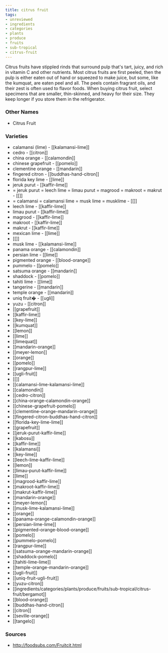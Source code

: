 ```yaml
---
title: citrus fruit
tags:
- unreviewed
- ingredients
- categories
- plants
- produce
- fruits
- sub-tropical
- citrus-fruit
---
```

Citrus fruits have stippled rinds that surround pulp that's tart, juicy, and rich in vitamin C and other nutrients. Most citrus fruits are first peeled, then the pulp is either eaten out of hand or squeezed to make juice, but some, like the kumquat, are eaten peel and all. The peels contain fragrant oils, and their zest is often used to flavor foods. When buying citrus fruit, select specimens that are smaller, thin-skinned, and heavy for their size. They keep longer if you store them in the refrigerator.

### Other Names

* Citrus Fruit

### Varieties

* calamansi (lime) - [[kalamansi-lime]]
* cedro - [[citron]]
* china orange - [[calamondin]]
* chinese grapefruit - [[pomelo]]
* clementine orange - [[mandarin]]
* fingered citron - [[buddhas-hand-citron]]
* florida key lime - [[lime]]
* jeruk purut - [[kaffir-lime]]
* = jeruk purut = leech lime = limau purut = magrood = makroot = makrut - [[]]
* = calamansi = calamansi lime = musk lime = musklime - [[]]
* leech lime - [[kaffir-lime]]
* limau purut - [[kaffir-lime]]
* magrood - [[kaffir-lime]]
* makroot - [[kaffir-lime]]
* makrut - [[kaffir-lime]]
* mexican lime - [[lime]]
* [[]]
* musk lime - [[kalamansi-lime]]
* panama orange - [[calamondin]]
* persian lime - [[lime]]
* pigmented orange - [[blood-orange]]
* pummelo - [[pomelo]]
* satsuma orange - [[mandarin]]
* shaddock - [[pomelo]]
* tahiti lime - [[lime]]
* tangerine - [[mandarin]]
* temple orange - [[mandarin]]
* uniq fruit� - [[ugli]]
* yuzu - [[citron]]
* [[grapefruit]]
* [[kaffir-lime]]
* [[key-lime]]
* [[kumquat]]
* [[lemon]]
* [[lime]]
* [[limequat]]
* [[mandarin-orange]]
* [[meyer-lemon]]
* [[orange]]
* [[pomelo]]
* [[rangpur-lime]]
* [[ugli-fruit]]
* [[]]
* [[calamansi-lime-kalamansi-lime]]
* [[calamondin]]
* [[cedro-citron]]
* [[china-orange-calamondin-orange]]
* [[chinese-grapefruit-pomelo]]
* [[clementine-orange-mandarin-orange]]
* [[fingered-citron-buddhas-hand-citron]]
* [[florida-key-lime-lime]]
* [[grapefruit]]
* [[jeruk-purut-kaffir-lime]]
* [[kabosu]]
* [[kaffir-lime]]
* [[kalamansi]]
* [[key-lime]]
* [[leech-lime-kaffir-lime]]
* [[lemon]]
* [[limau-purut-kaffir-lime]]
* [[lime]]
* [[magrood-kaffir-lime]]
* [[makroot-kaffir-lime]]
* [[makrut-kaffir-lime]]
* [[mandarin-orange]]
* [[meyer-lemon]]
* [[musk-lime-kalamansi-lime]]
* [[orange]]
* [[panama-orange-calamondin-orange]]
* [[persian-lime-lime]]
* [[pigmented-orange-blood-orange]]
* [[pomelo]]
* [[pummelo-pomelo]]
* [[rangpur-lime]]
* [[satsuma-orange-mandarin-orange]]
* [[shaddock-pomelo]]
* [[tahiti-lime-lime]]
* [[temple-orange-mandarin-orange]]
* [[ugli-fruit]]
* [[uniq-fruit-ugli-fruit]]
* [[yuzu-citron]]
* [[ingredients/categories/plants/produce/fruits/sub-tropical/citrus-fruit/bergamot]]
* [[blood-orange]]
* [[buddhas-hand-citron]]
* [[citron]]
* [[seville-orange]]
* [[tangelo]]

### Sources
* http://foodsubs.com/Fruitcit.html

